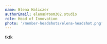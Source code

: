 ```yaml
---
name: Elena Haliczer
authorEmail: elena@room302.studio
role: Head of Innovation
photo: '/member-headshots/elena-headshot.png'
---
```


tktk